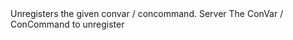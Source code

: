 <function name="Unregister" parent="cvar" type="libraryfunc">
	<description>
		Unregisters the given convar / concommand.
		<added version="0.6"></added>	
	</description>
	<realm>Server</realm>
	<args>
		<arg name="convarName" type="string">The ConVar / ConCommand to unregister</arg>
	</args>
</function>